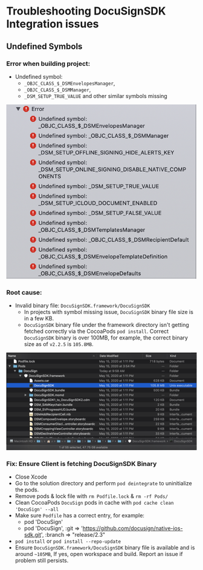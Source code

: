 
# Troubleshooting DocuSignSDK Integration issues

## Undefined Symbols

### Error when building project:

* Undefined symbol:
  * `_OBJC_CLASS_$_DSMEnvelopesManager`, 
  * `_OBJC_CLASS_$_DSMManager`, 
  * `_DSM_SETUP_TRUE_VALUE` and other similar symbols missing

![Undefined symbol in DocuSignSDK build error - Screenshot](docusignsdk-undefined-symbol.png)

### Root cause:

* Invalid binary file: `DocuSignSDK.framework/DocuSignSDK`
  * In projects with symbol missing issue, `DocuSignSDK` binary file size is in a few KB.
  * `DocuSignSDK` binary file under the framework directory isn't getting fetched correctly via the CocoaPods `pod install`. Correct `DocuSignSDK` binary is over 100MB, for example, the correct binary size as of `v2.2.5` is `105.8MB`. 

![Valid DocuSign SDK binary file - Screenshot](docusignsdk-binary-via-pods.png)

### Fix: Ensure Client is fetching DocuSignSDK Binary

* Close Xcode
* Go to the solution directory and perform `pod deintegrate` to uninitialize the pods.
* Remove pods & lock file with `rm Podfile.lock` & `rm -rf Pods/`
* Clean CocoaPods `DocuSign` pods in cache with `pod cache clean 'DocuSign' --all`
* Make sure `Podfile` has a correct entry, for example:
  * pod 'DocuSign'
  * pod 'DocuSign', :git => 'https://github.com/docusign/native-ios-sdk.git', :branch => "release/2.3"
* `pod install` or `pod install --repo-update`
* Ensure `DocuSignSDK.framework/DocuSignSDK` binary file is available and is around `~105MB`, If yes, open workspace and build. Report an issue if problem still persists.
